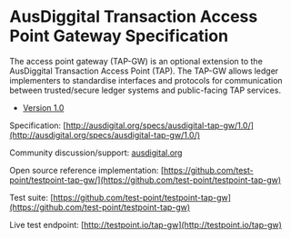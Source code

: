 # AusDiggital Transaction Access Point Gateway Specification

The access point gateway (TAP-GW) is an optional extension to the AusDiggital Transaction Access Point (TAP). The TAP-GW allows ledger implementers to standardise interfaces and protocols for communication between trusted/secure ledger systems and public-facing TAP services.

* [Version 1.0](/docs/1.0/index.md)

Specification: [http://ausdigital.org/specs/ausdigital-tap-gw/1.0/](http://ausdigital.org/specs/ausdigital-tap-gw/1.0/)

Community discussion/support: [ausdigital.org](http://ausdigital.org)

Open source reference implementation: [https://github.com/test-point/testpoint-tap-gw/](https://github.com/test-point/testpoint-tap-gw)

Test suite: [https://github.com/test-point/testpoint-tap-gw](https://github.com/test-point/testpoint-tap-gw)

Live test endpoint: [http://testpoint.io/tap-gw](http://testpoint.io/tap-gw)
